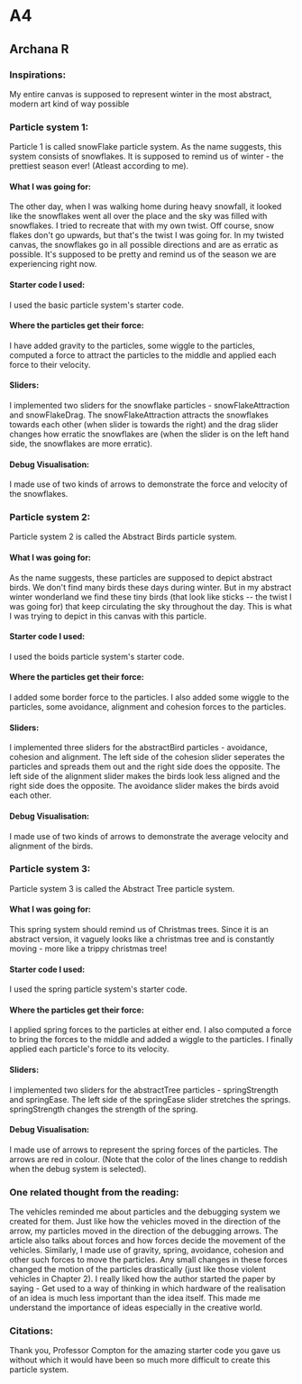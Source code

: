# A4
## Archana R
### Inspirations:
My entire canvas is supposed to represent winter in the most abstract, modern art kind of way possible
### Particle system 1: 
Particle 1 is called snowFlake particle system. As the name suggests, this system consists of snowflakes. It is supposed to remind us of winter - the prettiest season ever! (Atleast according to me).
#### What I was going for:
The other day, when I was walking home during heavy snowfall, it looked like the snowflakes went all over the place and the sky was filled with snowflakes. I tried to recreate that with my own twist. Off course, snow flakes don't go upwards, but that's the twist I was going for. In my twisted canvas, the snowflakes go in all possible directions and are as erratic as possible. It's supposed to be pretty and remind us of the season we are experiencing right now. 
#### Starter code I used:
I used the basic particle system's starter code.
#### Where the particles get their force:
I have added gravity to the particles, some wiggle to the particles, computed a force to attract the particles to the middle and applied each force to their velocity.  
#### Sliders:
I implemented two sliders for the snowflake particles - snowFlakeAttraction and snowFlakeDrag. The snowFlakeAttraction attracts the snowflakes towards each other (when slider is towards the right) and the drag slider changes how erratic the snowflakes are (when the slider is on the left hand side, the snowflakes are more erratic).
#### Debug Visualisation:
I made use of two kinds of arrows to demonstrate the force and velocity of the snowflakes. 
### Particle system 2:
Particle system 2 is called the Abstract Birds particle system. 
#### What I was going for:
As the name suggests, these particles are supposed to depict abstract birds. We don't find many birds these days during winter. But in my abstract winter wonderland we find these tiny birds (that look like sticks -- the twist I was going for) that keep circulating the sky throughout the day. This is what I was trying to depict in this canvas with this particle.  
#### Starter code I used:
I used the boids particle system's starter code.
#### Where the particles get their force:
I added some border force to the particles. I also added some wiggle to the particles, some avoidance, alignment and cohesion forces to the particles.  
#### Sliders:
I implemented three sliders for the abstractBird particles - avoidance, cohesion and alignment. The left side of the cohesion slider seperates the particles and spreads them out and the right side does the opposite. The left side of the alignment slider makes the birds look less aligned and the right side does the opposite. The avoidance slider makes the birds avoid each other.  
#### Debug Visualisation:
I made use of two kinds of arrows to demonstrate the  average velocity and alignment of the birds. 

### Particle system 3:
Particle system 3 is called the Abstract Tree particle system. 
#### What I was going for:
This spring system should remind us of Christmas trees. Since it is an abstract version, it vaguely looks like a christmas tree and is constantly moving - more like a trippy christmas tree!  
#### Starter code I used:
I used the spring particle system's starter code.
#### Where the particles get their force:
I applied spring forces to the particles  at either end. I also computed a force to bring the forces to the middle and added a wiggle to the particles. I finally applied each particle's force to its velocity.  
#### Sliders:
I implemented two sliders for the abstractTree particles - springStrength and springEase. The left side of the springEase slider stretches the springs. springStrength changes the strength of the spring.  
#### Debug Visualisation:
I made use of arrows to represent the spring forces of the particles. The arrows are red in colour. (Note that the color of the lines change to reddish when the debug system is selected).

### One related thought from the reading:

The vehicles reminded me about particles and the debugging system we created for them. Just like how the vehicles moved in the direction of the arrow, my particles moved in the direction of the debugging arrows. The article also talks about forces and how forces decide the movement of the vehicles. Similarly, I made use of gravity, spring, avoidance, cohesion and other such forces to move the particles. Any small changes in these forces changed the motion of the particles drastically (just like those violent vehicles in Chapter 2). I really liked how the author started the paper by saying - Get used to a way of thinking in which hardware of the realisation of an idea is much less important than the idea itself. This made me understand the importance of ideas especially in the creative world.

### Citations:
Thank you, Professor Compton for the amazing starter code you gave us without which it would have been so much more difficult to create this particle system. 
